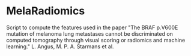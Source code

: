 # MelaRadiomics
Script to compute the features used in the paper "The BRAF p.V600E mutation of melanoma lung metastases cannot be discriminated on computed tomography through visual scoring or radiomics and machine learning." L. Angus, M. P. A. Starmans et al.
